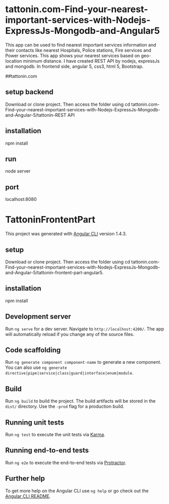 # tattonin.com-Find-your-nearest-important-services-with-Nodejs-ExpressJs-Mongodb-and-Angular5
This app can be used to find nearest important services information and their contacts like nearest Hospitals, Police stations, Fire services and Power services. This app shows your nearest services based on geo-location minimum distance.  I have created REST API by nodejs, expressJs and mongodb. In frontend side, angular 5, css3, html 5, Bootstrap.

##tattonin.com

## setup backend
Download or clone project. Then access the folder using cd tattonin.com-Find-your-nearest-important-services-with-Nodejs-ExpressJs-Mongodb-and-Angular-5/tattonin-REST API

## installation
npm install

## run

node server

## port

localhost:8080



# TattoninFrontentPart

This project was generated with [Angular CLI](https://github.com/angular/angular-cli) version 1.4.3.

## setup
Download or clone project. Then access the folder using cd tattonin.com-Find-your-nearest-important-services-with-Nodejs-ExpressJs-Mongodb-and-Angular-5/tattonin-frontent-part-angular5.

## installation
npm install

## Development server

Run `ng serve` for a dev server. Navigate to `http://localhost:4200/`. The app will automatically reload if you change any of the source files.

## Code scaffolding

Run `ng generate component component-name` to generate a new component. You can also use `ng generate directive|pipe|service|class|guard|interface|enum|module`.

## Build

Run `ng build` to build the project. The build artifacts will be stored in the `dist/` directory. Use the `-prod` flag for a production build.

## Running unit tests

Run `ng test` to execute the unit tests via [Karma](https://karma-runner.github.io).

## Running end-to-end tests

Run `ng e2e` to execute the end-to-end tests via [Protractor](http://www.protractortest.org/).

## Further help

To get more help on the Angular CLI use `ng help` or go check out the [Angular CLI README](https://github.com/angular/angular-cli/blob/master/README.md).

